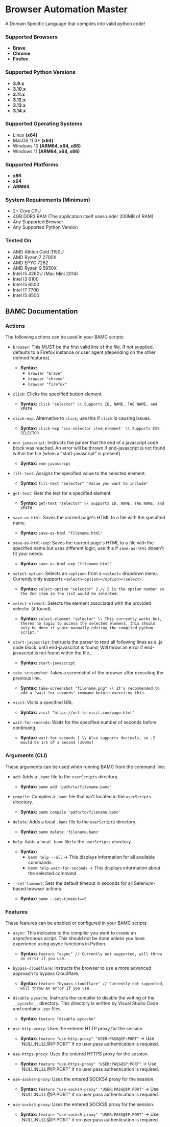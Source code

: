 # Browser Automation Master

A Domain Specific Language that compiles into valid python code!

### Supported Browsers

- **Brave**
- **Chrome**
- **Firefox**

### Supported Python Versions

- **3.9.x**
- **3.10.x**
- **3.11.x**
- **3.12.x**
- **3.13.x**
- **3.14.x**

### Supported Operating Systems

- Linux **(x64)**
- MacOS 11.0+ **(x64)**
- Windows 10 **(ARM64, x64, x86)** 
- Windows 11 **(ARM64, x64, x86)**


### Supported Platforms

- **x86**
- **x64**
- **ARM64**

### System Requirements (Minimum)

- 2+ Core CPU
- 4GB DDR3 RAM (The application itself uses under 200MB of RAM)
- Any Supported Browser
- Any Supported Python Version

### Tested On

- AMD Athlon Gold 3150U
- AMD Ryzen 7 2700X
- AMD EPYC 7282
- AMD Ryzen 9 5950X
- Intel I5 4260U (Mac Mini 2014)
- Intel I3 6100
- Intel I5 6500
- Intel I7 7700
- Intel I5 8500

## BAMC Documentation

### Actions

The following actions can be used in your BAMC scripts:


- `browser`: This MUST be the first valid line of the file. If not supplied, defaults to a Firefox instance or user agent (depending on the other defined features).
    - **Syntax:**
      - `browser "brave"`
      - `browser "chrome"`
      - `browser "firefox"`
              
- `click`: Clicks the specified button element.
  - **Syntax:** `click "selector" \\ Supports ID, NAME, TAG NAME, and XPATH`
 
- `click-exp`: Alternative to `click`; use this if `click` is causing issues.
  - **Syntax:** `click-exp 'css-selector.item_element' \\ Supports CSS SELECTOR`
  
- `end-javascript`: Instructs the parser that the end of a javascript code block was reached.  An error will be thrown if end-javascript is not found within the file (when a "start-javascript" is present)
  - **Syntax:** `end-javascript`
    
- `fill-text`: Assigns the specified value to the selected element.
  - **Syntax:** `fill-text "selector" "Value you want to include"`
    
- `get-text`: Gets the text for a specified element.
  - **Syntax:** `get-text "selector" \\ Supports ID, NAME, TAG NAME, and XPATH`
  
- `save-as-html`: Saves the current page's HTML to a file with the specified name.
  - **Syntax:** `save-as-html "filename.html"`
    
- `save-as-html-exp`: Saves the current page's HTML to a file with the specified name but uses different logic; use this if `save-as-html` doesn't fit your needs.
  - **Syntax:** `save-as-html-exp "filename.html"`
    
- `select-option`: Selects an `<option>` from a `<select>` dropdown menu. Currently only supports `<select><option></option></select>`.
  - **Syntax:** `select-option "selector" 2 // 2 is the option number so the 2nd item in the list would be selected.`
    
- `select-element`: Selects the element associated with the provided selector (if found).
  - **Syntax:** `select-element "selector" \\ This currently works but, theres no logic to access the selected element, this should only be done if youre manually editing the compiled python script.'`
    
- `start-javascript`: Instructs the parser to read all following lines as a .js code block, until end-javascript is found; Will throw an error if end-javascript is not found within the file.,
  - **Syntax:** `start-javascript`

- `take-screenshot`: Takes a screenshot of the browser after executing the previous line.
  - **Syntax:** `take-screenshot "filename.png" \\ It's recommended to add a "wait-for-seconds" command before executing this.`
    
- `visit`: Visits a specified URL.
  - **Syntax:** `visit "https://url-to-visit.com/page.html"`
    
- `wait-for-seconds`: Waits for the specified number of seconds before continuing.
  - **Syntax:** `wait-for-seconds 1 \\ Also supports decimals, so .2 would be 1/5 of a second (200ms)` 
    
### Arguments (CLI)

These arguments can be used when running BAMC from the command line:

- `add`: Adds a `.bamc` file to the `userScripts` directory.
  - **Syntax:** `bamm add 'path/to/filename.bamc'`

- `compile`: Compiles a `.bamc` file that isn't located in the `userScripts` directory.
  - **Syntax:** `bamm compile 'path/to/filename.bamc'`

- `delete`: Adds a local `.bamc` file to the `userScripts` directory.
  - **Syntax:** `bamm delete 'filename.bamc'`

- `help`: Adds a local `.bamc` file to the `userScripts` directory.
  - **Syntax:**
    - `bamm help --all` -> This displays information for all available commands.
    - `bamm help wait-for-seconds` -> This displays information about the selected command
    
- `--set-timeout`: Sets the default timeout in seconds for all Selenium-based browser actions.
  - **Syntax:** `bamm --set-timeout==5` 

### Features

These features can be enabled or configured in your BAMC scripts:

- `async`: This indicates to the compiler you want to create an asynchronous script. This should not be done unless you have experience using async functions in Python.
  - **Syntax:** `feature "async" // Currently not supported, will throw an error if you use.`
  
- `bypass-cloudflare`: Instructs the browser to use a more advanced approach to bypass Cloudflare.
  - **Syntax:** `feature "bypass-cloudflare" // Currently not supported, will throw an error if you use.`
    
- `disable-pycache`: Instructs the compiler to disable the writing of the `__pycache__` directory. This directory is written by Visual Studio Code and contains `.pyc` files.
  - **Syntax:** `feature "disable-pycache"`
    
- `use-http-proxy`: Uses the entered HTTP proxy for the session.
  - **Syntax:** `feature "use-http-proxy" "USER:PASS@IP:PORT"` -> Use `NULL:NULL@IP:PORT" if no user:pass authentication is required.
    
- `use-https-proxy`: Uses the entered HTTPS proxy for the session.
  - **Syntax:** `feature "use-https-proxy" "USER:PASS@IP:PORT"` -> Use `NULL:NULL@IP:PORT" if no user:pass authentication is required.
    
- `use-socks4-proxy`: Uses the entered SOCKS4 proxy for the session.
  - **Syntax:** `feature "use-socks4-proxy" "USER:PASS@IP:PORT"` -> Use `NULL:NULL@IP:PORT" if no user:pass authentication is required.
    
- `use-socks5-proxy`: Uses the entered SOCKS5 proxy for the session.
  - **Syntax:** `feature "use-socks5-proxy" "USER:PASS@IP:PORT"` -> Use `NULL:NULL@IP:PORT" if no user:pass authentication is required.
